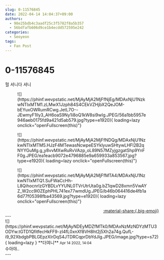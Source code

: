 ```yaml
---
slug: 0-11576845
date: 2022-04-14 14:04:37+09:00
authors:
  - 98e25bdb4c3aadf25c3f5782f8a5b357
  - 56bdfafb606d9ce1b4ecdd572595e242
categories:
  - Seoyeon
tags:
  - Fan Post
---
```


# 0-11576845

<div class="post-container" markdown="1">
<div class="content-container md-sidebar__scrollwrap" markdown="1">

헐 셔니다 셔니
<figure markdown="1">
![](https://phinf.wevpstatic.net/MjAyMjA2MjFfNjEg/MDAxNjU1NzkwNTIxMTM1.zLMwX1Jzph84S4CEkVZHjbX2QeJOM-bEYuxOWRumRCwg.JetL7O--JEwmyF1lly3_AH6oaS9Ny1i8oQ1kW8si9wIg.JPEG/56a1bb5957e946aeb0175fd9a421d5ab579.jpg?type=e1920){ loading=lazy onclick="openFullscreen(this)"}
</figure>

<figure markdown="1">
![](https://phinf.wevpstatic.net/MjAyMjA2MjFfNDQg/MDAxNjU1NzkwNTIxMTM5.HJzF4MTewasNcwpeESYklyuwSHtywLHFl2B2qNYYGuMg.g_y8vvMXwRuRvVAzp_oL89N57MZyjgzgatShp9YnFF0g.JPEG/ea1eacb9072e4796885e9a659933a853567.jpg?type=e1920){ loading=lazy onclick="openFullscreen(this)"}
</figure>

<figure markdown="1">
![](https://phinf.wevpstatic.net/MjAyMjA2MjFfMTA4/MDAxNjU1NzkwNTIxMTQ1.SuFWaCcHh-L8QihocnrlzGYBDLvYYUNL0TVrUtrUta0g.bZ1qwD28xmn5VwAYZ_W2cc9l0ZEphPHL741ex77wmdUg.JPEG/b46b064416de4fb1a6d77f05398fba43569.jpg?type=e1920){ loading=lazy onclick="openFullscreen(this)"}
</figure>


</div>
</div>

<div style="text-align: right;" markdown="1">
<a href="https://weverse.io/fromis9/fanpost/0-11576845" style="text-align: right;">:material-share:{.big-emoji}</a>
</div>
---

<div class="comments-container md-sidebar__scrollwrap" markdown="1">
<div class="comment" markdown="1">
<div class='id-container' markdown="1">
![](https://phinf.wevpstatic.net/MjAyNDEyMDZfMTk0/MDAxNzMzNDYzMTU3ODYw.tGTD1QfitfecHkFF9-zI4fL0xnXf8VH8ht2j5Xh2a74g.QufL-i9_92XbdgbPBLGEpzXIrDqS4JTDRCqprDbYdJIg.JPEG/image.jpg?type=s72){ loading=lazy }
**<span class="artist">더여니</span>** <small>Apr 14 2022, 14:04</small><br>
</div>
<div class='comment-body' markdown="1">
수아야..
</div>
</div>
</div>
---
